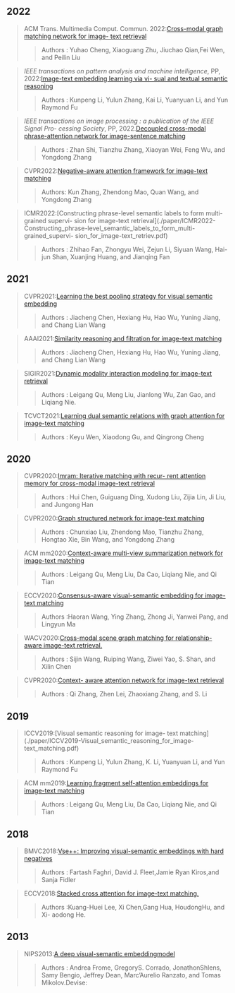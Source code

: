 ## 2022

> ACM Trans. Multimedia Comput. Commun. 2022:[Cross-modal graph matching network for image- text retrieval](./paper/ACM_Transactions_on_Multimedia_Computing2022-Cross-modal_Graph_Matching_Network_for_Image-text_Retrieval.pdf)
>
> > Authors : Yuhao Cheng, Xiaoguang Zhu, Jiuchao Qian,Fei Wen, and Peilin Liu

> *IEEE transactions on pattern* *analysis* *and* *machine* *intelligence*, PP, 2022:[Image-text embedding learning via vi- sual and textual semantic reasoning](./paper/IEEE_transactions_on_pattern_analysis_and_machine_intelligence2022-Image-Text_Embedding_Learning_via_Visual_and_Textual_Semantic_Reasoning.pdf)
>
> > Authors : Kunpeng Li, Yulun Zhang, Kai Li, Yuanyuan Li, and Yun Raymond Fu

> *IEEE* *transactions* *on image processing :* *a publication of the IEEE Signal Pro- cessing Society*, PP, 2022.[Decoupled cross-modal phrase-attention network for image-sentence matching](./paper/IEEE_transactions_on_image_processing2022-Decoupled_Cross-modal_Phrase-Attention_Network_for_Image-Sentence_Matching.pdf)
>
> > Authors : Zhan Shi, Tianzhu Zhang, Xiaoyan Wei, Feng Wu, and Yongdong Zhang

> CVPR2022:[Negative-aware attention framework for image-text matching](./paper/CVPR_2022_paper_Negative-Aware_Attention_Framework_for_Image-Text_Matching.pdf)
>
> > Authors: Kun Zhang, Zhendong Mao, Quan Wang, and Yongdong Zhang

> ICMR2022:[Constructing phrase-level semantic labels to form multi-grained supervi- sion for image-text retrieval](./paper/ICMR2022-Constructing_phrase-level_semantic_labels_to_form_multi-grained_supervi- sion_for_image-text_retriev.pdf)
>
> > Authors : Zhihao Fan, Zhongyu Wei, Zejun Li, Siyuan Wang, Hai- jun Shan, Xuanjing Huang, and Jianqing Fan

## 2021

> CVPR2021:[Learning the best pooling strategy for visual semantic embedding](./paper/CVPR2021-Learning_the_Best_Pooling_Strategy_for_Visual_Semantic_Embedding.pdf)
>
> > Authors : Jiacheng Chen, Hexiang Hu, Hao Wu, Yuning Jiang, and Chang Lian Wang

> AAAI2021:[Similarity reasoning and filtration for image-text matching](./paper/AAAI2021-Similarity_Reasoning_and_Filtration_for_Image-Text_Matching.pdf)
>
> > Authors : Jiacheng Chen, Hexiang Hu, Hao Wu, Yuning Jiang, and Chang Lian Wang

> SIGIR2021:[Dynamic modality interaction modeling for image-text retrieval](./paper/SIGIR21-Dynamic_modality_interaction_modeling_for_image-text_retrieval.pdf)
>
> > Authors : Leigang Qu, Meng Liu, Jianlong Wu, Zan Gao, and Liqiang Nie. 

> TCVCT2021:[Learning dual semantic relations with graph attention for image-text matching](./paper/TCSVT2021-Learning_dual_semantic_relations_with_graph_attention_for_image-text_matching.pdf)
>
> > Authors : Keyu Wen, Xiaodong Gu, and Qingrong Cheng

## 2020

> CVPR2020:[Imram: Iterative matching with recur- rent attention memory for cross-modal image-text retrieval](./paper/CVPR2020-Imram-Iterative_matching_with_recurrent_attention_memory_for_cross-modal_image-text_retrieval.pdf)
>
> > Authors : Hui Chen, Guiguang Ding, Xudong Liu, Zijia Lin, Ji Liu, and Jungong Han

> CVPR2020:[Graph structured network for image-text matching](./paper/CVPR2020-Graph_Structured_Network_for_Image-Text_Matching.pdf)
>
> > Authors : Chunxiao Liu, Zhendong Mao, Tianzhu Zhang, Hongtao Xie, Bin Wang, and Yongdong Zhang

> ACM mm2020:[Context-aware multi-view summarization network for image-text matching](./paper/ACM_mm2020-Context-Aware_Multi-View_Summarization_Network_for_Image-Text_Matching.pdf)
>
> > Authors : Leigang Qu, Meng Liu, Da Cao, Liqiang Nie, and Qi Tian

> ECCV2020:[Consensus-aware visual-semantic embedding for image-text matching](./paper/ECCV2020-Consensus-Aware_Visual-Semantic_Embedding.pdf)
>
> > Authors :Haoran Wang, Ying Zhang, Zhong Ji, Yanwei Pang, and Lingyun Ma

> WACV2020:[Cross-modal scene graph matching for relationship- aware image-text retrieval.](./paper/WACV2020-Cross-modal_Scene_Graph_Matching_for_Relationship-aware_Image-Text_Retrieval.pdf)
>
> > Authors : Sijin Wang, Ruiping Wang, Ziwei Yao, S. Shan, and Xilin Chen

> CVPR2020:[Context- aware attention network for image-text retrieval](./paper/CVPR_2020-context-Aware_Attention_Network_for_Image-Text_Retrieval.pdf)
>
> > Authors : Qi Zhang, Zhen Lei, Zhaoxiang Zhang, and S. Li

## 2019

> ICCV2019:[Visual semantic reasoning for image- text matching](./paper/ICCV2019-Visual_semantic_reasoning_for_image- text_matching.pdf)
>
> > Authors : Kunpeng Li, Yulun Zhang, K. Li, Yuanyuan Li, and Yun Raymond Fu

> ACM mm2019:[Learning fragment self-attention embeddings for image-text matching](./paper/ACMMM2019-Learning_Fragment_Self-Attention_Embeddings_for_Image-Text_Matching.pdf)
>
> > Authors : Leigang Qu, Meng Liu, Da Cao, Liqiang Nie, and Qi Tian

## 2018

> BMVC2018:[Vse++: Improving visual-semantic embeddings with hard negatives](./paper/BMVC2018-Vse++_Improving_visual-semantic_embeddings_with_hard_negatives.pdf)
>
> > Authors : Fartash Faghri, David J. Fleet,Jamie Ryan Kiros,and Sanja Fidler

> ECCV2018:[Stacked cross attention for image-text matching.](./paper/eccv2018-Stacked_cross_attention_for_image-text_matching.pdf)
>
> > Authors :Kuang-Huei Lee, Xi Chen,Gang Hua, HoudongHu, and Xi- aodong He.

## 2013

> NIPS2013:[A deep visual-semantic embeddingmodel](./paper/nips2013-A_deep_visual-semantic_embedding_model.pdf)
>
> > Authors : Andrea Frome, GregoryS. Corrado, JonathonShlens, Samy Bengio, Jeffrey Dean, Marc’Aurelio Ranzato, and Tomas Mikolov.Devise:

